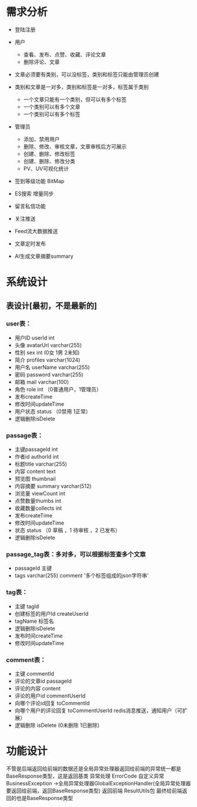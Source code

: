 # 需求分析
* 登陆注册
* 用户
  * 查看、发布、点赞、收藏、评论文章
  * 删除评论、文章
* 文章必须要有类别，可以没标签，类别和标签只能由管理员创建
* 类别和文章是一对多，类别和标签是一对多，标签属于类别
  * 一个文章只能有一个类别，但可以有多个标签
  * 一个类别可以有多个文章
  * 一个类别可以有多个标签
* 管理员
  * 添加、禁用用户
  * 删除、修改、审核文章，文章审核后方可展示
  * 创建、删除、修改标签
  * 创建、删除、修改分类
  * PV、UV可视化统计

* 签到等级功能 BitMap
* ES搜索 增量同步
* 留言私信功能
* 关注推送
* Feed流大数据推送
* 文章定时发布
* AI生成文章摘要summary

# 系统设计
## 表设计[最初，不是最新的]
### user表：
* 用户ID userId int 
* 头像 avatarUrl   varchar(255)
* 性别  sex  int    (0女 1男  2未知)
* 简介  profiles   varchar(1024)
* 用户名  userName varchar(255)
* 密码 password  varchar(255)
* 邮箱 mail varchar(100)
* 角色  role  int （0普通用户，1管理员）
* 发布createTime
* 修改时间updateTime
* 用户状态 status （0禁用 1正常）
* 逻辑删除isDelete

### passage表：
* 主键passageId  int
* 作者id authorId  int
* 标题title varchar(255)
* 内容 content text
* 预览图  thumbnail
* 内容摘要 summary  varchar(512)
* 浏览量  viewCount  int
* 点赞数量thumbs  int
* 收藏数量collects int
* 发布createTime
* 修改时间updateTime 
* 状态  status  （0 草稿  ，1 待审核  ，2 已发布）
* 逻辑删除isDelete        

### passage_tag表：多对多，可以根据标签查多个文章
* passageId  主键
* tags  varchar(255)  comment '多个标签组成的json字符串'

### tag表：
* 主键 tagId 
* 创建标签的用户Id   createUserId
* tagName  标签名 
* 逻辑删除isDelete
* 发布时间createTime
* 修改时间updateTime 

### comment表：
* 主键  commentId
* 评论的文章id  passageId
* 评论的内容 content
* 评论的用户id   commentUserId
* 向哪个评论id回复  toCommentId
* 向哪个用户的评论回复  toCommentUserId   redis消息推送，通知用户（可扩展）
* 逻辑删除  isDelete  (0未删除   1已删除)


# 功能设计
不管是后端返回给前端的数据还是全局异常处理器返回给前端的异常统一都是BaseResponse类型，这是返回基类
异常处理  ErrorCode  自定义异常BusinessException ->全局异常处理器GlobalExceptionHandler(全局异常处理器要返回给前端，返回BaseResponse类型)
返回前端  ResultUtils包 最终给前端返回的也是BaseResponse类型